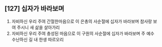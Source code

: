 ## [127] 십자가 바라보며

1) 자비하신 우리 주여 간절한마음으로 이 은총의 사순절에 십자가 바라보며 참사랑 보여 주시니 새 삶을 살아가리  
2) 자비하신 우리 주여 충성된 마음으로 이 구원의 사순절에 십자가 바라보며 주 예수 수난하신 길 내 한생 따르오리
